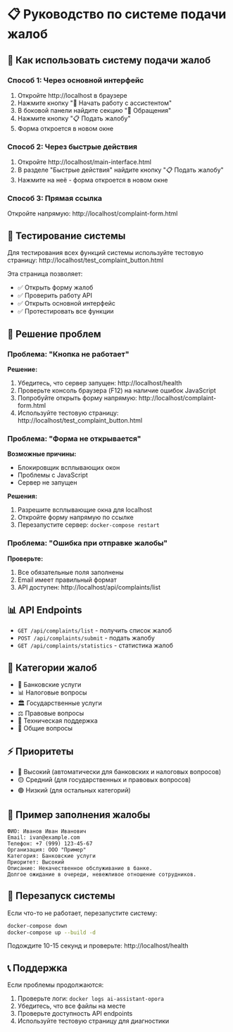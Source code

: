 # 📋 Руководство по системе подачи жалоб

## 🚀 Как использовать систему подачи жалоб

### Способ 1: Через основной интерфейс
1. Откройте http://localhost в браузере
2. Нажмите кнопку "🚀 Начать работу с ассистентом"
3. В боковой панели найдите секцию "📝 Обращения"
4. Нажмите кнопку "📋 Подать жалобу"
5. Форма откроется в новом окне

### Способ 2: Через быстрые действия
1. Откройте http://localhost/main-interface.html
2. В разделе "Быстрые действия" найдите кнопку "📋 Подать жалобу"
3. Нажмите на неё - форма откроется в новом окне

### Способ 3: Прямая ссылка
Откройте напрямую: http://localhost/complaint-form.html

## 🧪 Тестирование системы

Для тестирования всех функций системы используйте тестовую страницу:
http://localhost/test_complaint_button.html

Эта страница позволяет:
- ✅ Открыть форму жалоб
- ✅ Проверить работу API
- ✅ Открыть основной интерфейс
- ✅ Протестировать все функции

## 🔧 Решение проблем

### Проблема: "Кнопка не работает"
**Решение:**
1. Убедитесь, что сервер запущен: http://localhost/health
2. Проверьте консоль браузера (F12) на наличие ошибок JavaScript
3. Попробуйте открыть форму напрямую: http://localhost/complaint-form.html
4. Используйте тестовую страницу: http://localhost/test_complaint_button.html

### Проблема: "Форма не открывается"
**Возможные причины:**
- Блокировщик всплывающих окон
- Проблемы с JavaScript
- Сервер не запущен

**Решения:**
1. Разрешите всплывающие окна для localhost
2. Откройте форму напрямую по ссылке
3. Перезапустите сервер: `docker-compose restart`

### Проблема: "Ошибка при отправке жалобы"
**Проверьте:**
1. Все обязательные поля заполнены
2. Email имеет правильный формат
3. API доступен: http://localhost/api/complaints/list

## 📊 API Endpoints

- `GET /api/complaints/list` - получить список жалоб
- `POST /api/complaints/submit` - подать жалобу
- `GET /api/complaints/statistics` - статистика жалоб

## 🎯 Категории жалоб

- 🏦 Банковские услуги
- 📊 Налоговые вопросы
- 🏛️ Государственные услуги
- ⚖️ Правовые вопросы
- 🔧 Техническая поддержка
- 📝 Общие вопросы

## ⚡ Приоритеты

- 🔴 Высокий (автоматически для банковских и налоговых вопросов)
- 🟡 Средний (для государственных и правовых вопросов)
- 🟢 Низкий (для остальных категорий)

## 📝 Пример заполнения жалобы

```
ФИО: Иванов Иван Иванович
Email: ivan@example.com
Телефон: +7 (999) 123-45-67
Организация: ООО "Пример"
Категория: Банковские услуги
Приоритет: Высокий
Описание: Некачественное обслуживание в банке. 
Долгое ожидание в очереди, невежливое отношение сотрудников.
```

## 🔄 Перезапуск системы

Если что-то не работает, перезапустите систему:

```bash
docker-compose down
docker-compose up --build -d
```

Подождите 10-15 секунд и проверьте: http://localhost/health

## 📞 Поддержка

Если проблемы продолжаются:
1. Проверьте логи: `docker logs ai-assistant-opora`
2. Убедитесь, что все файлы на месте
3. Проверьте доступность API endpoints
4. Используйте тестовую страницу для диагностики

